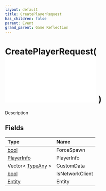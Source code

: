```yaml
---
layout: default
title: CreatePlayerRequest
has_children: false
parent: Event
grand_parent: Game Reflection
---
```

# CreatePlayerRequest( ![ EntityEventBase ](/game-reflection/events/entity_event_base.md) )
Description 

## Fields
| Type | Name |
|:-------------|:--------------|
| [bool](/game-reflection/components/bool.md) | ForceSpawn |
| [PlayerInfo](/game-reflection/classes/player_info.md) | PlayerInfo |
| Vector< [TypeAny](/game-reflection/components/type_any.md) > | CustomData |
| [bool](/game-reflection/components/bool.md) | IsNetworkClient |
| [Entity](/game-reflection/classes/entity.md) | Entity |
